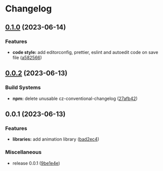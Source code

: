 # Changelog

## [0.1.0](https://github.com/WaveOfDandelions/HAAAAATE/compare/v0.0.2...v0.1.0) (2023-06-14)


### Features

* **code style:** add editorconfig, prettier, eslint and autoedit code on save file ([a582566](https://github.com/WaveOfDandelions/HAAAAATE/commit/a5825661be0da9253cb90a1b1b2014764604c2e9))

## [0.0.2](https://github.com/WaveOfDandelions/HAAAAATE/compare/v0.0.1...v0.0.2) (2023-06-13)


### Build Systems

* **npm:** delete unusable cz-conventional-changelog ([27afb42](https://github.com/WaveOfDandelions/HAAAAATE/commit/27afb42dc330b4662df9380bbba7f0e59bb6d187))

## 0.0.1 (2023-06-13)


### Features

* **libraries:** add animation library ([bad2ec4](https://github.com/WaveOfDandelions/HAAAAATE/commit/bad2ec4d9eced6f267ecddf4591d4448656b9f62))


### Miscellaneous

* release 0.0.1 ([9be1e4e](https://github.com/WaveOfDandelions/HAAAAATE/commit/9be1e4ea2e0f584b0b9f6f3ad07c8e962edc4796))
